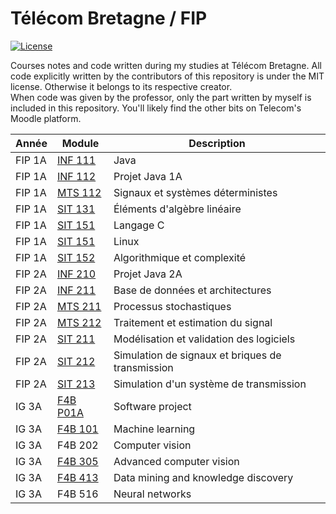 # Télécom Bretagne / FIP

[![License](http://img.shields.io/badge/license-MIT-blue.svg?style=flat-square)](https://github.com/maxmouchet/ics.js/blob/master/LICENSE)

Courses notes and code written during my studies at Télécom Bretagne. All code explicitly written by the contributors of this repository is under the MIT license. Otherwise it belongs to its respective creator.  
When code was given by the professor, only the part written by myself is included in this repository. You'll likely find the other bits on Telecom's Moodle platform.

Année  | Module                                                               | Description
-------|----------------------------------------------------------------------|------------
FIP 1A | [INF 111](https://github.com/maxmouchet/tb/tree/master/INF111)       | Java
FIP 1A | [INF 112](https://github.com/maxmouchet/tb/tree/master/INF1112)      | Projet Java 1A
FIP 1A | [MTS 112](https://github.com/maxmouchet/tb/tree/master/MTS112)       | Signaux et systèmes déterministes
FIP 1A | [SIT 131](https://github.com/maxmouchet/tb/tree/master/SIT131)       | Éléments d'algèbre linéaire
FIP 1A | [SIT 151](https://github.com/maxmouchet/tb/tree/master/SIT151/C)     | Langage C
FIP 1A | [SIT 151](https://github.com/maxmouchet/tb/tree/master/SIT151/Linux) | Linux
FIP 1A | [SIT 152](https://github.com/maxmouchet/tb/tree/master/SIT152)       | Algorithmique et complexité
FIP 2A | [INF 210](https://github.com/maxmouchet/INF210)                      | Projet Java 2A
FIP 2A | [INF 211](https://github.com/maxmouchet/tb/tree/master/INF211)       | Base de données et architectures
FIP 2A | [MTS 211](https://github.com/maxmouchet/tb/tree/master/MTS211)       | Processus stochastiques
FIP 2A | [MTS 212](https://github.com/maxmouchet/tb/tree/master/MTS212)       | Traitement et estimation du signal
FIP 2A | [SIT 211](https://github.com/maxmouchet/tb/tree/master/SIT211)       | Modélisation et validation des logiciels
FIP 2A | [SIT 212](https://github.com/maxmouchet/tb/tree/master/SIT212)       | Simulation de signaux et briques de transmission
FIP 2A | [SIT 213](https://github.com/maxmouchet/SIT213)                      | Simulation d'un système de transmission
IG 3A  | [F4B P01A](https://github.com/maxmouchet/tb/tree/master/F4BP01A)     | Software project
IG 3A  | [F4B 101](https://github.com/maxmouchet/tb/tree/master/F4B101)       | Machine learning
IG 3A  | F4B 202                                                              | Computer vision
IG 3A  | [F4B 305](https://github.com/maxmouchet/tb/tree/master/F4B305)       | Advanced computer vision
IG 3A  | [F4B 413](https://github.com/maxmouchet/tb/tree/master/F4B413)       | Data mining and knowledge discovery
IG 3A  | F4B 516                                                              | Neural networks


